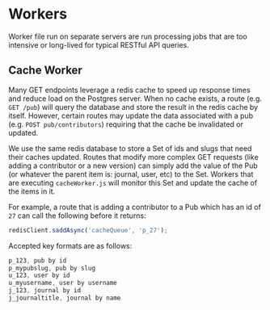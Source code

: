 # Workers

Worker file run on separate servers are run processing jobs that are too intensive or long-lived for typical RESTful API queries.

## Cache Worker

Many GET endpoints leverage a redis cache to speed up response times and reduce load on the Postgres server. When no cache exists, a route (e.g. `GET /pub`) will query the database and store the result in the redis cache by itself. However, certain routes may update the data associated with a pub (e.g. `POST pub/contributors`) requiring that the cache be invalidated or updated. 

We use the same redis database to store a Set of ids and slugs that need their caches updated. Routes that modify more complex GET requests (like adding a contributor or a new version) can simply add the value of the Pub (or whatever the parent item is: journal, user, etc) to the Set. Workers that are executing `cacheWorker.js` will monitor this Set and update the cache of the items in it.

For example, a route that is adding a contributor to a Pub which has an id of `27` can call the following before it returns:

```js
redisClient.saddAsync('cacheQueue', 'p_27');
```

Accepted key formats are as follows:
```js
p_123, pub by id
p_mypubslug, pub by slug
u_123, user by id
u_myusername, user by username
j_123, journal by id
j_journaltitle, journal by name
```
